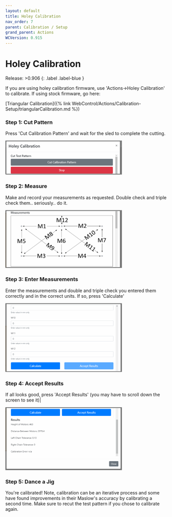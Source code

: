 ```yaml
---
layout: default
title: Holey Calibration
nav_order: 7
parent: Calibration / Setup
grand_parent: Actions
WCVersion: 0.915
---
```

# Holey Calibration

Release: >0.906
{: .label .label-blue }

If you are using holey calibration firmware, use 'Actions->Holey Calibration' to calibrate.  If using stock firmware, go here:
 
[Triangular Calibration]({% link WebControl/Actions/Calibration-Setup/triangularCalibration.md %})

### Step 1: Cut Pattern 

Press 'Cut Calibration Pattern' and wait for the sled to complete the cutting.

![Cut Pattern](../../assets/holeyCalibration/cutPattern.png)


### Step 2: Measure
 
Make and record your measurements as requested.  Double check and triple check them.. seriously.. do it.

![Enter Measurements](../../assets/holeyCalibration/measurements.png)


### Step 3: Enter Measurements

Enter the measurements and double and triple check you entered them correctly and in the correct units.  If so, press 'Calculate'

![Enter Measurements](../../assets/holeyCalibration/calculate.png)


### Step 4: Accept Results

If all looks good, press 'Accept Results' (you may have to scroll down the screen to see it)|

![Enter Measurements](../../assets/holeyCalibration/acceptResults.png)

### Step 5: Dance a Jig

You're calibrated!  Note, calibration can be an iterative process and some have found improvements in their Maslow's accuracy by calibrating a second time.  Make sure to recut the test pattern if you chose to calibrate again.
